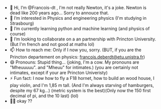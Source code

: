 - 👋 Hi, I’m @Francois-dt , I'm not really Newton, it's a joke. Newton is dead like 200 years ago... Sorry to annouce that.
- 👀 I’m interested in Physics and engineering physics (I'm studying in Strasbourg)
- 🌱 I’m currently learning python and machine learning (and physics of course)
- 💞️ I’m looking to collaborate on a an partnership with Princton University. (But I'm french and not good at maths lol)
- 📫 How to reach me: Only if I now you, sorry. (BUT, if you are the Princton departement on physics: francois.deberdt@etu.unistra.fr)
- 😄 Pronouns: Stupid thing... (joking, I'm a cow. My pronouns are "Mheuuuuu". and "Mheuu" for intimates.) (you are certainly not intimates, except if your are Princton Univeristy)
- ⚡ Fun fact: I now how to fly a F18 hornet, how to build an wood house, I play violin, and I'm 1,85 m tall. (And I'm always starving of hamburgers, despite my 67 kg...) (metric system is the best)(Only now the 150 first decimal of pi, and the 10 last) (lol)
- 🍺🏢 okay ??
<!---
Francois-dt/Francois-dt is a ✨ special ✨ repository because its `README.md` (this file) appears on your GitHub profile.
You can click the Preview link to take a look at your changes.
--->
